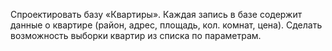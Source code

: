 Спроектировать базу «Квартиры». Каждая запись в базе содержит данные о квартире
(район, адрес, площадь, кол. комнат, цена).
Сделать возможность выборки квартир из списка по параметрам.
